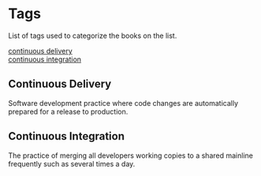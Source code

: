 # Tags

List of tags used to categorize the books on the list.

[continuous delivery](#continuous-delivery)  
[continuous integration](#continuous-integration)  

## Continuous Delivery

Software development practice where code changes are automatically prepared for a release to production.

## Continuous Integration

The practice of merging all developers working copies to a shared mainline frequently such as several times a day.

